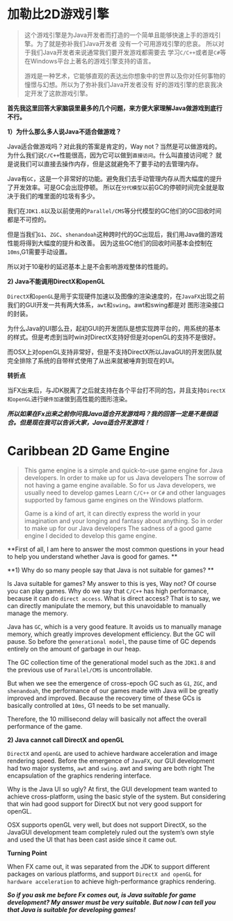 # 加勒比2D游戏引擎

> 这个游戏引擎是为Java开发者而打造的一个简单且能够快速上手的游戏引擎。为了就是弥补我们Java开发者
> 没有一个可用游戏引擎的悲哀。
> 所以对于我们Java开发者来说通常我们要开发游戏都需要去
> 学习`C/C++`或者是`C#`等在Windows平台上著名的游戏引擎支持的语言。
> 
> 游戏是一种艺术，它能够直观的表达出你想象中的世界以及你对任何事物的憧憬与幻想。所以为了弥补我们Java开发者没有
> 好的游戏引擎的悲哀我决定开发了这款游戏引擎。

**首先我这里回答大家脑袋里最多的几个问题，来方便大家理解Java做游戏到底行不行。**

**1）为什么那么多人说Java不适合做游戏？**

Java适合做游戏吗？对此我的答案是肯定的，Way not？当然是可以做游戏的。为什么我们说`C/C++`性能很高，因为它可以做到`直接访问`。什么叫直接访问呢？
就是说我们可以直接去操作内存，但是这就避免不了要手动的去管理内存。

Java有`GC`，这是一个非常好的功能。避免我们去手动管理内存从而大幅度的提升了开发效率。可是GC会出现停顿。
所以在`分代模型`以前GC的停顿时间完全就是取决于我们的堆里面的垃圾有多少。

我们在`JDK1.8`以及以前使用的`Parallel/CMS`等分代模型的GC他们的GC回收时间都是不可控的。

但是当我们`G1`、`ZGC`、`shenandoah`这种跨时代的GC出现后，我们用Java做的游戏性能将得到大幅度的提升和改善。
因为这些GC他们的回收时间基本会控制在`10ms`,G1需要手动设置。

所以对于10毫秒的延迟基本上是不会影响游戏整体的性能的。

**2) Java不能调用DirectX和openGL**

`DirectX`和`openGL`是用于实现硬件加速以及图像的渲染速度的，在`JavaFX`出现之前我们的GUI开发一共有两大体系，`awt`和`swing`。awt和swing都是对
图形渲染接口的封装。

为什么Java的UI那么丑，起初GUI的开发团队是想实现跨平台的，用系统的基本的样式。但是考虑到当时win对DirectX支持好但是对openGL的支持不是很好。

而OSX上对openGL支持非常好，但是不支持DirectX所以JavaGUI的开发团队就完全排除了系统的自带样式使用了从出来就被唾弃到现在的UI。

**转折点**

当FX出来后，与JDK脱离了之后就支持在各个平台打不同的包，并且支持`DirectX和openGL`进行`硬件加速`做到高性能的图形渲染。

***所以如果在Fx出来之前你问我Java适合开发游戏吗？我的回答一定是不是很适合。但是现在我可以告诉大家，Java适合开发游戏！***


# Caribbean 2D Game Engine

> This game engine is a simple and quick-to-use game engine for Java developers. In order to make up for us Java developers
> The sorrow of not having a game engine available.
> So for us Java developers, we usually need to develop games
> Learn `C/C++` or `C#` and other languages ​​supported by famous game engines on the Windows platform.
>
> Game is a kind of art, it can directly express the world in your imagination and your longing and fantasy about anything. So in order to make up for our Java developers
> The sadness of a good game engine I decided to develop this game engine.

**First of all, I am here to answer the most common questions in your head to help you understand whether Java is good for games. **

**1) Why do so many people say that Java is not suitable for games? **

Is Java suitable for games? My answer to this is yes, Way not? Of course you can play games. Why do we say that `C/C++` has high performance, because it can do `direct access`. What is direct access?
That is to say, we can directly manipulate the memory, but this unavoidable to manually manage the memory.

Java has `GC`, which is a very good feature. It avoids us to manually manage memory, which greatly improves development efficiency. But the GC will pause.
So before the `generational model`, the pause time of GC depends entirely on the amount of garbage in our heap.

The GC collection time of the generational model such as the `JDK1.8` and the previous use of `Parallel/CMS` is uncontrollable.

But when we see the emergence of cross-epoch GC such as `G1`, `ZGC`, and `shenandoah`, the performance of our games made with Java will be greatly improved and improved.
Because the recovery time of these GCs is basically controlled at `10ms`, G1 needs to be set manually.

Therefore, the 10 millisecond delay will basically not affect the overall performance of the game.

**2) Java cannot call DirectX and openGL**

`DirectX` and `openGL` are used to achieve hardware acceleration and image rendering speed. Before the emergence of `JavaFX`, our GUI development had two major systems, `awt` and `swing`. awt and swing are both right
The encapsulation of the graphics rendering interface.

Why is the Java UI so ugly? At first, the GUI development team wanted to achieve cross-platform, using the basic style of the system. But considering that win had good support for DirectX but not very good support for openGL.

OSX supports openGL very well, but does not support DirectX, so the JavaGUI development team completely ruled out the system’s own style and used the UI that has been cast aside since it came out.

**Turning Point**

When FX came out, it was separated from the JDK to support different packages on various platforms, and support `DirectX and openGL` for `hardware acceleration` to achieve high-performance graphics rendering.

***So if you ask me before Fx comes out, is Java suitable for game development? My answer must be very suitable. But now I can tell you that Java is suitable for developing games!***
